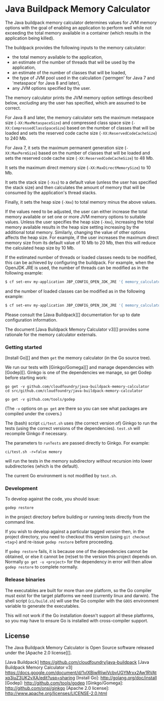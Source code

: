 # Java Buildpack Memory Calculator

The Java buildpack memory calculator determines values for JVM memory options with the goal of enabling
an application to perform well while not exceeding the total memory available in a container
(which results in the application being killed).

The buildpack provides the following inputs to the memory calculator:
* the total memory available to the application,
* an estimate of the number of threads that will be used by the application,
* an estimate of the number of classes that will be loaded,
* the type of JVM pool used in the calculation ('permgen' for Java 7 and 'metaspace' for Java 8 and later),
* any JVM options specified by the user.

The memory calculator prints the JVM memory option settings described below, _excluding_ any the user has specified,
which are assumed to be correct.

For Java 8 and later, the memory calculator sets the maximum metaspace size (`-XX:MaxMetaspaceSize`)
and compressed class space size (`-XX:CompressedClassSpaceSize`) based on the number of classes that will be
loaded and sets the reserved code cache size (`-XX:ReservedCodeCacheSize`) to 240 Mb.

For Java 7, it sets the maximum permanent generation size (`-XX:MaxPermSize`) based on the
number of classes that will be loaded and sets the reserved code cache size (`-XX:ReservedCodeCacheSize`)
to 48 Mb.

It sets the maximum direct memory size (`-XX:MaxDirectMemorySize`) to 10 Mb.

It sets the stack size (`-Xss`) to a default value (unless the user has specified the stack size) and then
calculates the amount of memory that will be consumed by the application's thread stacks.

Finally, it sets the heap size (`-Xmx`) to total memory minus the above values.

If the values need to be adjusted, the user can either increase the total memory available
or set one or more JVM memory options to suitable values. Unless the user specifies the heap size (`-Xmx`),
increasing the total memory available results in the heap size setting increasing by the additional total memory.
Similarly, changing the value of other options affects the heap size. For example, if the user increases the
maximum direct memory size from its default value of 10 Mb to 20 Mb, then this will reduce the calculated heap
size by 10 Mb.

If the estimated number of threads or loaded classes needs to be modified, this can be achieved by configuring
the buildpack. For example, when the OpenJDK JRE is used, the number of threads can be modified as in
the following example:

```bash
$ cf set-env my-application JBP_CONFIG_OPEN_JDK_JRE '{ memory_calculator: { stack_threads: 200 } }'
```

and the number of loaded classes can be modified as in the following example:
```bash
$ cf set-env my-application JBP_CONFIG_OPEN_JDK_JRE '{ memory_calculator: { class_count: 1000 } }'
```

Please consult the [Java Buildpack][] documentation for up to date configuration information.

The document [Java Buildpack Memory Calculator v3][] provides some rationale for the memory calculator externals.

### Getting started

[Install Go][] and then `get` the memory calculator (in the Go source tree).

We run our tests with [Ginkgo/Gomega][] and manage dependencies with [Godep][].
Ginkgo is one of the dependencies we manage, so get Godep before starting work:

```shell
go get -v github.com/cloudfoundry/java-buildpack-memory-calculator
cd src/github.com/cloudfoundry/java-buildpack-memory-calculator

go get -v github.com/tools/godep
```

(The `-v` options on `go get` are there so you can see what packages are compiled under the covers.)

The (bash) script `ci/test.sh` uses (the correct version of) Ginkgo to
run the tests (using the correct versions of the dependencies). `test.sh`
will recompile Ginkgo if necessary.

The parameters to `runTests` are passed directly to Ginkgo.  For example:

```shell
ci/test.sh -r=false memory
```

will run the tests in the memory subdirectory *without* recursion into lower
subdirectories (which is the default).

The current Go environment is not modified by `test.sh`.

### Development

To develop against the code, you should issue:

```shell
godep restore
```
in the project directory before building or running tests directly from the command line.

If you wish to develop against a particular tagged *version* then, in the
project directory, you need to checkout this version (using
`git checkout <tag>`) and re-issue `godep restore` before proceeding.

If `godep restore` fails, it is because one of the dependencies cannot be
obtained, or else it cannot be (re)set to the version this project depends on.
Normally `go get -u <project>` for the dependency in error will then allow
`godep restore` to complete normally.

### Release binaries

The executables are built for more than one platform, so the Go compiler must exist
for the target platforms we need (currently linux and darwin). The shell script (`ci/build.sh`)
will use the Go compiler with the `GOOS` environment variable to generate the executables.

This will not work if the Go installation doesn't support all these platforms, so you may have to
ensure Go is installed with cross-compiler support.

## License

The Java Buildpack Memory Calculator is Open Source software released under the
[Apache 2.0 license][].

[Java Buildpack] https://github.com/cloudfoundry/java-buildpack
[Java Buildpack Memory Calculator v3] https://docs.google.com/document/d/1vlXBiwRIjwiVcbvUGYMrxx2Aw1RVAtxq3iuZ3UK2vXA/edit?usp=sharing
[Install Go]: http://golang.org/doc/install
[Godep]: http://github.com/tools/godep
[Ginkgo/Gomega]: http://github.com/onsi/ginkgo
[Apache 2.0 license]: http://www.apache.org/licenses/LICENSE-2.0.html
